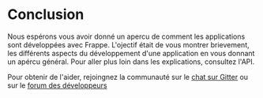 <!-- add-breadcrumbs -->
# Conclusion

Nous espérons vous avoir donné un apercu de comment les applications sont développées avec Frappe. L'ojectif était de vous
montrer brievement, les différents aspects du développement d'une application en vous donnant un apércu général. Pour aller plus 
loin dans les explications, consultez l'API.

Pour obtenir de l'aider, rejoingnez la communauté  sur le [chat sur Gitter](https://gitter.im/frappe/erpnext) ou sur le
[forum des développeurs](https://discuss.erpnext.com)

